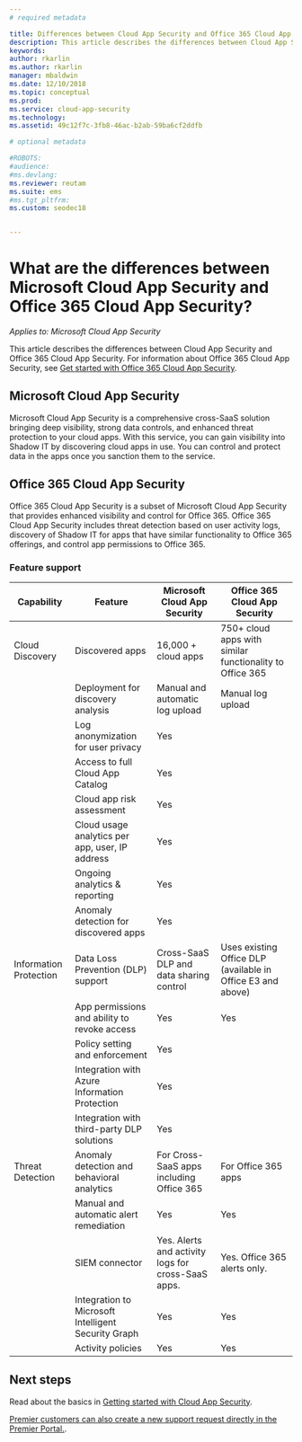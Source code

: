 ```yaml
---
# required metadata

title: Differences between Cloud App Security and Office 365 Cloud App Security
description: This article describes the differences between Cloud App Security and Office 365 Cloud App Security.
keywords:
author: rkarlin
ms.author: rkarlin
manager: mbaldwin
ms.date: 12/10/2018
ms.topic: conceptual
ms.prod:
ms.service: cloud-app-security
ms.technology:
ms.assetid: 49c12f7c-3fb8-46ac-b2ab-59ba6cf2ddfb

# optional metadata

#ROBOTS:
#audience:
#ms.devlang:
ms.reviewer: reutam
ms.suite: ems
#ms.tgt_pltfrm:
ms.custom: seodec18


---
```

# What are the differences between Microsoft Cloud App Security and Office 365 Cloud App Security?

*Applies to: Microsoft Cloud App Security*

This article describes the differences between Cloud App Security and Office 365 Cloud App Security. For information about Office 365 Cloud App Security, see [Get started with Office 365 Cloud App Security](https://support.office.com/article/Get-started-with-Advanced-Management-Security-d9ee4d67-f2b3-42b4-9c9e-c4529904990a).

## Microsoft Cloud App Security 

Microsoft Cloud App Security is a comprehensive cross-SaaS solution bringing deep visibility, strong data controls, and enhanced threat protection to your cloud apps. With this service, you can gain visibility into Shadow IT by discovering cloud apps in use. You can control and protect data in the apps once you sanction them to the service.

## Office 365 Cloud App Security

Office 365 Cloud App Security is a subset of Microsoft Cloud App Security that provides enhanced visibility and control for Office 365. Office 365 Cloud App Security includes threat detection based on user activity logs, discovery of Shadow IT for apps that have similar functionality to Office 365 offerings, and control app permissions to Office 365.

### Feature support

|Capability|Feature|Microsoft Cloud App Security|Office 365 Cloud App Security|
|----|----|----|----|
|Cloud Discovery|Discovered apps |16,000 + cloud apps  |750+ cloud apps with similar functionality to Office 365|
||Deployment for discovery analysis|Manual and automatic log upload|Manual log upload|
||Log anonymization for user privacy|Yes||
||Access to full Cloud App Catalog|Yes||
||Cloud app risk assessment|Yes||
||Cloud usage analytics per app, user, IP address|Yes||
||Ongoing analytics & reporting|Yes||
||Anomaly detection for discovered apps|Yes||
|Information Protection|Data Loss Prevention (DLP) support|Cross-SaaS DLP and data sharing control|Uses existing Office DLP (available in Office E3 and above)|
||App permissions and ability to revoke access|Yes|Yes|
||Policy setting and enforcement|Yes||
||Integration with Azure Information Protection |Yes||
||Integration with third-party DLP solutions|Yes||
|Threat Detection|Anomaly detection and behavioral analytics|For Cross-SaaS apps including Office 365|For Office 365 apps |
||Manual and automatic alert remediation|Yes|Yes|
||SIEM connector|Yes. Alerts and activity logs for cross-SaaS apps.|Yes. Office 365 alerts only.|
||Integration to Microsoft Intelligent Security Graph|Yes|Yes|
||Activity policies|Yes|Yes|



## Next steps  

Read about the basics in [Getting started with Cloud App Security](getting-started-with-cloud-app-security.md).    

[Premier customers can also create a new support request directly in the Premier Portal.](https://premier.microsoft.com/).   
